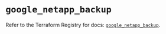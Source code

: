 # `google_netapp_backup`

Refer to the Terraform Registry for docs: [`google_netapp_backup`](https://registry.terraform.io/providers/hashicorp/google/6.48.0/docs/resources/netapp_backup).
